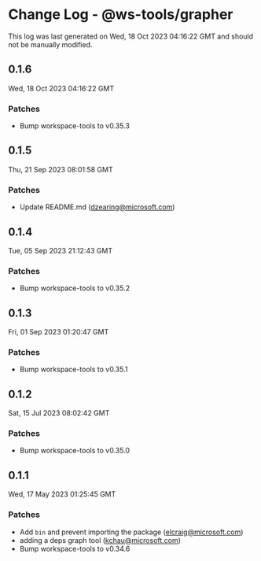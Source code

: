 # Change Log - @ws-tools/grapher

This log was last generated on Wed, 18 Oct 2023 04:16:22 GMT and should not be manually modified.

<!-- Start content -->

## 0.1.6

Wed, 18 Oct 2023 04:16:22 GMT

### Patches

- Bump workspace-tools to v0.35.3

## 0.1.5

Thu, 21 Sep 2023 08:01:58 GMT

### Patches

- Update README.md (dzearing@microsoft.com)

## 0.1.4

Tue, 05 Sep 2023 21:12:43 GMT

### Patches

- Bump workspace-tools to v0.35.2

## 0.1.3

Fri, 01 Sep 2023 01:20:47 GMT

### Patches

- Bump workspace-tools to v0.35.1

## 0.1.2

Sat, 15 Jul 2023 08:02:42 GMT

### Patches

- Bump workspace-tools to v0.35.0

## 0.1.1

Wed, 17 May 2023 01:25:45 GMT

### Patches

- Add `bin` and prevent importing the package (elcraig@microsoft.com)
- adding a deps graph tool (kchau@microsoft.com)
- Bump workspace-tools to v0.34.6
